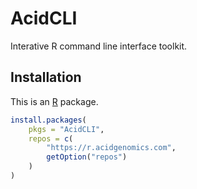 # AcidCLI

Interative R command line interface toolkit.

## Installation

This is an [R][] package.

```r
install.packages(
    pkgs = "AcidCLI",
    repos = c(
        "https://r.acidgenomics.com",
        getOption("repos")
    )
)
```

[r]: https://www.r-project.org/

